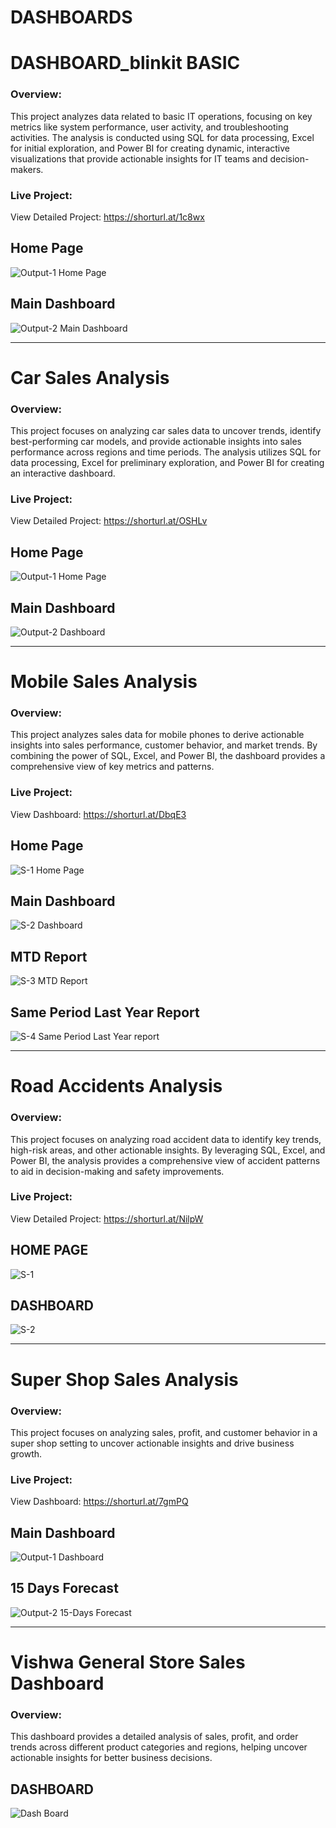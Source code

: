 # DASHBOARDS

# DASHBOARD_blinkit BASIC
### Overview:
This project analyzes data related to basic IT operations, focusing on key metrics like system performance, user activity, and troubleshooting activities. The analysis is conducted using SQL for data processing, Excel for initial exploration, and Power BI for creating dynamic, interactive visualizations that provide actionable insights for IT teams and decision-makers.

### Live Project:
View Detailed Project: https://shorturl.at/1c8wx

## Home Page
![Output-1 Home Page](https://github.com/user-attachments/assets/1540a612-a168-4df0-99d8-a044ec4bb928)

## Main Dashboard
![Output-2 Main Dashboard](https://github.com/user-attachments/assets/4314f2d9-1659-4dee-9d1a-61a3273abbb0)

---

# Car Sales Analysis
### Overview:
This project focuses on analyzing car sales data to uncover trends, identify best-performing car models, and provide actionable insights into sales performance across regions and time periods. The analysis utilizes SQL for data processing, Excel for preliminary exploration, and Power BI for creating an interactive dashboard.

### Live Project:  
View Detailed Project: https://shorturl.at/OSHLv

## Home Page
![Output-1 Home Page](https://github.com/user-attachments/assets/7789ef88-d0ac-4ba3-8cd5-db6608651b43)

## Main Dashboard
![Output-2  Dashboard](https://github.com/user-attachments/assets/45b9afa1-0871-416d-9ab4-2c215f8672e8)

---

# Mobile Sales Analysis
### Overview:  
This project analyzes sales data for mobile phones to derive actionable insights into sales performance, customer behavior, and market trends. By combining the power of SQL, Excel, and Power BI, the dashboard provides a comprehensive view of key metrics and patterns.

### Live Project:  
View Dashboard: https://shorturl.at/DbqE3

## Home Page
![S-1 Home Page](https://github.com/user-attachments/assets/7b190f94-9415-49ef-9d38-7a145cc7698a)

## Main Dashboard
![S-2 Dashboard](https://github.com/user-attachments/assets/b6197f97-612d-4a9e-99c5-cf5c7ceee244)

## MTD Report
![S-3 MTD Report](https://github.com/user-attachments/assets/b87d45fe-4452-4902-b183-f8ae4988eb69)

## Same Period Last Year Report
![S-4 Same Period Last Year report](https://github.com/user-attachments/assets/f88eeb6d-e093-4efc-9880-777c170a4392)

---

# Road Accidents Analysis
### Overview:
This project focuses on analyzing road accident data to identify key trends, high-risk areas, and other actionable insights. By leveraging SQL, Excel, and Power BI, the analysis provides a comprehensive view of accident patterns to aid in decision-making and safety improvements.

### Live Project:  
View Detailed Project: https://shorturl.at/NilpW

## HOME PAGE
![S-1](https://github.com/user-attachments/assets/185d787b-f6cc-434a-a1da-eb3841a04a73)

## DASHBOARD
![S-2](https://github.com/user-attachments/assets/4ed36642-b704-4053-a855-8c938512d7f6)

---

# Super Shop Sales Analysis
### Overview:
This project focuses on analyzing sales, profit, and customer behavior in a super shop setting to uncover actionable insights and drive business growth.

### Live Project:
View Dashboard: https://shorturl.at/7gmPQ

## Main Dashboard
![Output-1 Dashboard](https://github.com/user-attachments/assets/ab2945d9-eabe-404e-8d19-08fb73f01f65)

## 15 Days Forecast
![Output-2 15-Days Forecast](https://github.com/user-attachments/assets/dc9bf103-f9c8-459d-ac5c-7f51fa40bd13)

---

# Vishwa General Store Sales Dashboard
### Overview:  
This dashboard provides a detailed analysis of sales, profit, and order trends across different product categories and regions, helping uncover actionable insights for better business decisions.

## DASHBOARD
![Dash Board](https://github.com/user-attachments/assets/151ffbc7-c001-47e6-a992-6ec515335b87)

